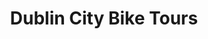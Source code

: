 ---
title: "Dublin City Bike Tours"
address: "2-5 Frenchman's Lane, Isaacs Hostel, Dublin City Centre, Co. Dublin, D1"
tel: "+353 (0)87 134 1866"
county: "Dublin"
category: "Cycling"
type: "Content"
lat: "53.33000183105469"
lng: "-6.25"
---